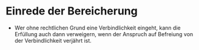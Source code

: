 # Einrede der Bereicherung

- Wer ohne rechtlichen Grund eine Verbindlichkeit eingeht, kann die Erfüllung auch dann verweigern, wenn der Anspruch auf Befreiung von der Verbindlichkeit verjährt ist.

